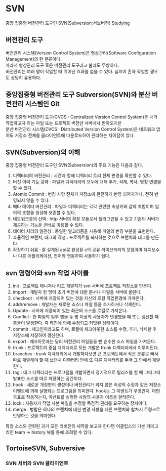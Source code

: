 # SVN
중앙 집중형 버전관리 도구인 SVN(Subversion:서브버전) Studying

## 버전관리 도구

버전관리 시스템(Version Control System)은 형상관리(Software Configuration Management)의 한 분류이다.   
따라서 형상관리 도구 혹은 버전관리 도구라고 불러도 무방하다.  
버전관리는 여러 명이 작업할 때 뛰어난 효과를 얻을 수 있다. 심지어 혼자 작업할 경우도 상당히 유용하다.

## 중앙집중형 버전관리 도구 Subversion(SVN)와 분산 버전관리 시스템인 Git

중앙 집중형 버전관리 도구(CVCS : Centralized Version Control System)은 내가 작업하고자 하는 파일 또는 프로젝트 버전만 서버에서 받아오지만   
분산 버전관리 시스템(DVCS : Distributed Version Control System)은 네트워크 없어도 저장소 전체를 클라이언트에 다운로드하여 관리하는 차이점이 있다.

## SVN(Subversion)의 이해

중앙 집중형 버전관리 도구인 SVN(Subversion)의 주요 기능은 다음과 같다.   

1. 디렉터리의 버전관리 : 시간과 함께 디렉터리 트리 전체 변경을 확인할 수 있다.
2. 버전 이력 기능 강화 : 파일과 디렉터리의 모두에 대해 추가, 삭제, 복사, 명칭 변경을 할 수 있다.
3. Atomic Commit : 변경 사항 전체가 저장소에 완전하게 반영 되어지거나, 전혀 반영되지 않을 수 있다.
4. 메타 데이터 버전관리 : 파일과 디렉터리는 각각 관련한 속성키와 값의 조합이며 임의의 조합을 생성해 보존할 수 있다.
5. 네트워크층의 선택 : http 서버의 확장 모듈로서 플러그인될 수 있고 기존의 서버가 제공하는 기능을 곧바로 이용할 수 있다.
6. 데이터 처리의 일관성 : 동일한 알고리즘을 사용해 파일의 변경 부분을 표현한다.
7. 효율적인 브랜치, 태그의 작성 : 프로젝트를 복사하는 것으로 브랜치와 태그를 만든다.
8. 확장하기 쉬움 : 잘 설계된 api로 완성된 c의 공유 라이브러리의 모임이며 유지보수나 다른 애플리케이션, 언어와 연동하여 사용하기 쉽다.

## svn 명령어와 svn 작업 사이클

1. init : 프로젝트 매니저나 리드 개발자가 svn 서버에 프로젝트 저장소를 만든다.
2. import : 개발자 한 명이 초기 버전에 대한 문서나 파일을 서버에 올린다.
3. checkout : 서버에 저장되어 있는 것을 자신의 로컬 작업환경에 가져온다.
4. add/remove : 개발자는 새로운 소스나 파일 등을 추가하거나 삭제한다.
5. Update : 서버에 저장되어 있는 최근의 소스를 로컬로 가져온다.
6. Conflict : 한 파일의 일부 행을 두 명 이상의 사용자가 변경했을 때 또는 갱신할 때 충돌이 발생한다. 즉 타인에 의해 수정되고 커밋된 상태이다.
7. commit : 체크인이라고도 하며, 로컬에 체크아웃한 소스를 수정, 추가, 삭제한 후 저장소에 저장하여 갱신한다.
8. export : 체크아웃과는 달리 버전관리 파일들을 뺀 순수한 소스 파일을 가져온다.
9. trunk : 프로젝트의 중심 디렉터리로 모든 개발은 trunk 디렉터리에서 이루어진다.
10. branches : trunk 디렉터리에서 개발하다보면 큰 프로젝트에서 작은 분류로 빼서 따로 개발해야 할 때 브랜치 디렉터리 안에 또 다른 디렉터리를 두어 그 안에서 개발한다.
11. tag : 태그 디렉터리는 프로그램을 개발하면서 정기적으로 릴리즈를 할 때 그때그때 발표한 소스를 따로 저장하는 공간이다.
12. hook : 새로운 개정판의 생성이나 버전관리가 되지 않은 속성의 수정과 같은 저장소 이벤트에 의해 실행되는 프로그램을 의미한다. hook는 그 이벤트가 무엇인지, 어떤 목표로 작동하는지, 이벤트를 실행한 사람의 사용자 이름을 알려준다.
13. lock : 사용자가 작업 사본 파일을 수정할 독점적 권리를 요구하는 장치이다.
14. merge : 병합은 하나의 브랜치에 대한 변경 사항을 다른 브랜치와 합쳐서 트렁크로 반영하는 것을 의미한다.

특정 소스와 관련된 과거 모든 리비전의 내역을 보고자 한다면 이클립스의 기본 카테고리인 team -> history 뷰를 통해 조회할 수 있다.

## TortoiseSVN, Subversive 

### SVN 서버와 SVN 클라이언트


